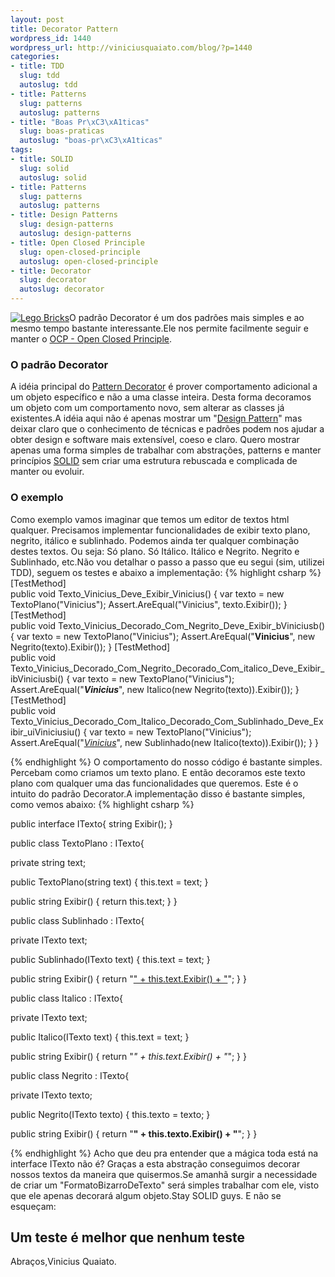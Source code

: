 ```yaml
--- 
layout: post
title: Decorator Pattern
wordpress_id: 1440
wordpress_url: http://viniciusquaiato.com/blog/?p=1440
categories: 
- title: TDD
  slug: tdd
  autoslug: tdd
- title: Patterns
  slug: patterns
  autoslug: patterns
- title: "Boas Pr\xC3\xA1ticas"
  slug: boas-praticas
  autoslug: "boas-pr\xC3\xA1ticas"
tags: 
- title: SOLID
  slug: solid
  autoslug: solid
- title: Patterns
  slug: patterns
  autoslug: patterns
- title: Design Patterns
  slug: design-patterns
  autoslug: design-patterns
- title: Open Closed Principle
  slug: open-closed-principle
  autoslug: open-closed-principle
- title: Decorator
  slug: decorator
  autoslug: decorator
---
```

[![](http://viniciusquaiato.com/blog/wp-content/uploads/2010/08/2_duplo_lego_bricks-150x150.jpg "Lego Bricks")](http://viniciusquaiato.com/blog/wp-content/uploads/2010/08/2_duplo_lego_bricks.jpg)O padrão Decorator é um dos padrões mais simples e ao mesmo tempo bastante interessante.Ele nos permite facilmente seguir e manter o [OCP - Open Closed Principle](http://viniciusquaiato.com/blog/ocp-open-closed-principle/).

### O padrão Decorator
A idéia principal do [Pattern Decorator](http://en.wikipedia.org/wiki/Decorator_pattern) é prover comportamento adicional a um objeto específico e não a uma classe inteira. Desta forma decoramos um objeto com um comportamento novo, sem alterar as classes já existentes.A idéia aqui não é apenas mostrar um "[Design Pattern](http://www.amazon.com/Design-Patterns-Elements-Reusable-Object-Oriented/dp/0201633612)" mas deixar claro que o conhecimento de técnicas e padrões podem nos ajudar a obter design e software mais extensível, coeso e claro. Quero mostrar apenas uma forma simples de trabalhar com abstrações, patterns e manter princípios [SOLID](http://butunclebob.com/ArticleS.UncleBob.PrinciplesOfOod) sem criar uma estrutura rebuscada e complicada de manter ou evoluir.

### O exemplo
Como exemplo vamos imaginar que temos um editor de textos html qualquer. Precisamos implementar funcionalidades de exibir texto plano, negrito, itálico e sublinhado. Podemos ainda ter qualquer combinação destes textos. Ou seja: Só plano. Só Itálico. Itálico e Negrito. Negrito e Sublinhado, etc.Não vou detalhar o passo a passo que eu segui (sim, utilizei TDD), seguem os testes e abaixo a implementação:
{% highlight csharp %}
        [TestMethod]        
public void Texto_Vinicius_Deve_Exibir_Vinicius()        {
var texto = new TextoPlano("Vinicius");
    Assert.AreEqual("Vinicius", texto.Exibir());
    }
        [TestMethod]        
public void Texto_Vinicius_Decorado_Com_Negrito_Deve_Exibir_bViniciusb()        {
var texto = new TextoPlano("Vinicius");
    Assert.AreEqual("<b>Vinicius</b>", new Negrito(texto).Exibir());
    }
        [TestMethod]        
public void Texto_Vinicius_Decorado_Com_Negrito_Decorado_Com_italico_Deve_Exibir_ibViniciusbi()        {
var texto = new TextoPlano("Vinicius");
    Assert.AreEqual("<i><b>Vinicius</b></i>",                 new Italico(new Negrito(texto)).Exibir());
    }
        [TestMethod]        
public void Texto_Vinicius_Decorado_Com_Italico_Decorado_Com_Sublinhado_Deve_Exibir_uiViniciusiu()        {
var texto = new TextoPlano("Vinicius");
    Assert.AreEqual("<u><i>Vinicius</i></u>",                 new Sublinhado(new Italico(texto)).Exibir());
    }
    }

{% endhighlight %}
O comportamento do nosso código é bastante simples. Percebam como criamos um texto plano. E então decoramos este texto plano com qualquer uma das funcionalidades que queremos. Este é o intuito do padrão Decorator.A implementação disso é bastante simples, como vemos abaixo:
{% highlight csharp %}

public interface ITexto{
string Exibir();
    }


public class TextoPlano : ITexto{    

private string text;
    
public TextoPlano(string text)    {        this.text = text;
    }
    
public string Exibir()    {
return this.text;
    }
}


public class Sublinhado : ITexto{    

private ITexto text;
    
public Sublinhado(ITexto text)    {        this.text = text;
    }
    
public string Exibir()    {
return "<u>" + this.text.Exibir() + "</u>";
    }
}


public class Italico : ITexto{    

private ITexto text;
    
public Italico(ITexto text)    {        this.text = text;
    }
    
public string Exibir()    {
return "<i>" + this.text.Exibir() + "</i>";
    }
}


public class Negrito : ITexto{    

private ITexto texto;
    
public Negrito(ITexto texto)    {        this.texto = texto;
    }
    
public string Exibir()    {
return "<b>" + this.texto.Exibir() + "</b>";
    }
}

{% endhighlight %}
Acho que deu pra entender que a mágica toda está na interface ITexto não é? Graças a esta abstração conseguimos decorar nossos textos da maneira que quisermos.Se amanhã surgir a necessidade de criar um "FormatoBizarroDeTexto" será simples trabalhar com ele, visto que ele apenas decorará algum objeto.Stay SOLID guys. E não se esqueçam:

## Um teste é melhor que nenhum teste
Abraços,Vinicius Quaiato.
